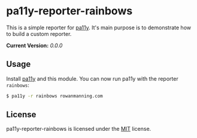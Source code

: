 
pa11y-reporter-rainbows
=======================

This is a simple reporter for [pa11y][pa11y]. It's main purpose is to demonstrate how to build a custom reporter.

**Current Version:** *0.0.0*


Usage
-----

Install [pa11y][pa11y] and this module. You can now run pa11y with the reporter `rainbows`:

```sh
$ pa11y -r rainbows rowanmanning.com
```


License
-------

pa11y-reporter-rainbows is licensed under the [MIT][mit] license.



[pa11y]: https://github.com/nature/pa11y
[mit]: http://opensource.org/licenses/mit-license.php
